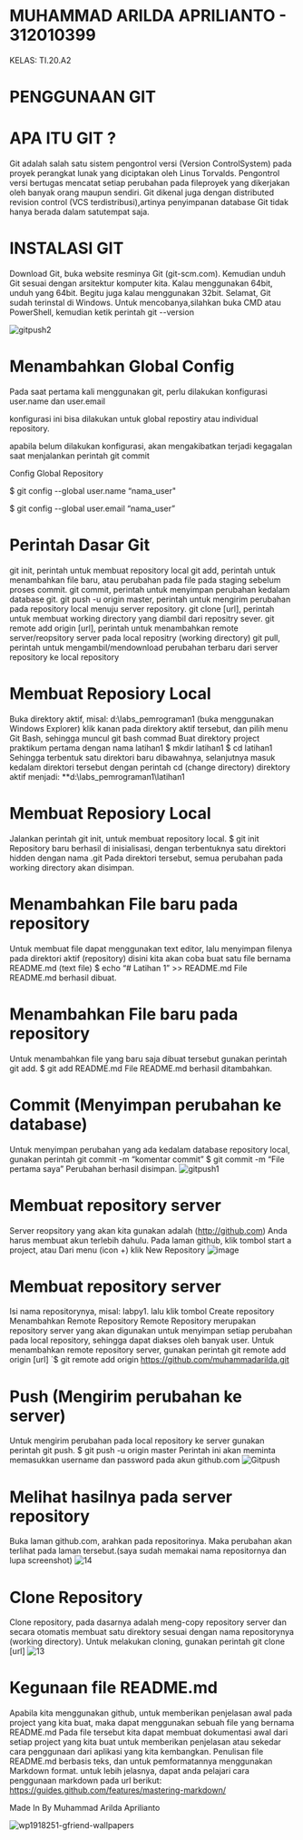 # MUHAMMAD ARILDA APRILIANTO - 312010399
KELAS: TI.20.A2
# PENGGUNAAN GIT
# APA ITU GIT ?
Git adalah salah satu sistem pengontrol versi (Version ControlSystem) pada proyek perangkat lunak yang diciptakan oleh Linus Torvalds.
Pengontrol versi bertugas mencatat setiap perubahan pada fileproyek yang dikerjakan oleh banyak orang maupun sendiri.
Git dikenal juga dengan distributed revision control (VCS terdistribusi),artinya penyimpanan database Git tidak hanya berada dalam satutempat saja.
# INSTALASI GIT
Download Git, buka website resminya Git (git-scm.com).
Kemudian unduh Git sesuai dengan arsitektur komputer kita. Kalau menggunakan 64bit, unduh yang 64bit. Begitu juga kalau menggunakan 32bit.
Selamat, Git sudah terinstal di Windows. Untuk mencobanya,silahkan buka CMD atau PowerShell, kemudian ketik perintah
git --version 

![gitpush2](https://user-images.githubusercontent.com/73010766/96368121-42d7fc00-117c-11eb-9a8c-819fb58e2a6d.png)
# Menambahkan Global Config
Pada saat pertama kali menggunakan git, perlu dilakukan konfigurasi user.name dan user.email

konfigurasi ini bisa dilakukan untuk global repostiry atau individual repository.

apabila belum dilakukan konfigurasi, akan mengakibatkan terjadi kegagalan saat menjalankan perintah git commit

Config Global Repository

$ git config --global user.name “nama_user"

$ git config --global user.email “nama_user”

# Perintah Dasar Git
git init, perintah untuk membuat repository local
git add, perintah untuk menambahkan file baru, atau perubahan pada file pada staging sebelum proses commit.
git commit, perintah untuk menyimpan perubahan kedalam database git.
git push -u origin master, perintah untuk mengirim perubahan pada repository local menuju server repository.
git clone [url], perintah untuk membuat working directory yang diambil dari repositry sever.
git remote add origin [url], perintah untuk menambahkan remote server/reopsitory server pada local repositry (working directory)
git pull, perintah untuk mengambil/mendownload perubahan terbaru dari server repository ke local repository
# Membuat Reposiory Local
Buka direktory aktif, misal: d:\labs_pemrograman1 (buka menggunakan Windows Explorer)
klik kanan pada direktory aktif tersebut, dan pilih menu Git Bash, sehingga muncul git bash commad
Buat direktory project praktikum pertama dengan nama latihan1 $ mkdir latihan1 $ cd latihan1
Sehingga terbentuk satu direktori baru dibawahnya, selanjutnya masuk kedalam direktori tersebut dengan perintah cd (change directory)
direktory aktif menjadi: **d:\labs_pemrograman1\latihan1
# Membuat Reposiory Local
Jalankan perintah git init, untuk membuat repository local. $ git init
Repository baru berhasil di inisialisasi, dengan terbentuknya satu direktori hidden dengan nama .git
Pada direktori tersebut, semua perubahan pada working directory akan disimpan.
# Menambahkan File baru pada repository
Untuk membuat file dapat menggunakan text editor, lalu menyimpan filenya pada direktori aktif (repository)
disini kita akan coba buat satu file bernama README.md (text file) $ echo “# Latihan 1” >> README.md
File README.md berhasil dibuat.


# Menambahkan File baru pada repository
Untuk menambahkan file yang baru saja dibuat tersebut gunakan perintah git add. $ git add README.md
File README.md berhasil ditambahkan.


# Commit (Menyimpan perubahan ke database)
Untuk menyimpan perubahan yang ada kedalam database repository local, gunakan perintah git commit -m “komentar commit” $ git commit -m “File pertama saya”
Perubahan berhasil disimpan.
![gitpush1](https://user-images.githubusercontent.com/73010766/96367654-53d33e00-1179-11eb-8f38-74dd2b472f99.png)

# Membuat repository server
Server reopsitory yang akan kita gunakan adalah (http://github.com)
Anda harus membuat akun terlebih dahulu.
Pada laman github, klik tombol start a project, atau
Dari menu (icon +) klik New Repository
![image](https://user-images.githubusercontent.com/73010766/96367585-f939e200-1178-11eb-87dc-fb5017f05729.png)

# Membuat repository server
Isi nama repositorynya, misal: labpy1.
lalu klik tombol Create repository
Menambahkan Remote Repository
Remote Repository merupakan repository server yang akan digunakan untuk menyimpan setiap perubahan pada local repository, sehingga dapat diakses oleh banyak user.
Untuk menambahkan remote repository server, gunakan perintah git remote add origin [url] `$ git remote add origin https://github.com/muhammadarilda.git
# Push (Mengirim perubahan ke server)
Untuk mengirim perubahan pada local repository ke server gunakan perintah git push. $ git push -u origin master
Perintah ini akan meminta memasukkan username dan password pada akun github.com
![Gitpush](https://user-images.githubusercontent.com/73010766/96367541-9f391c80-1178-11eb-946d-4c40df519dbf.png)

# Melihat hasilnya pada server repository
Buka laman github.com, arahkan pada repositorinya.
Maka perubahan akan terlihat pada laman tersebut.(saya sudah memakai nama repositornya dan lupa screenshot)
![14](https://user-images.githubusercontent.com/73010766/96367317-503eb780-1177-11eb-9d69-5604d47ae232.png)



# Clone Repository
Clone repository, pada dasarnya adalah meng-copy repository server dan secara otomatis membuat satu direktory sesuai dengan nama repositorynya (working directory).
Untuk melakukan cloning, gunakan perintah git clone [url]
![13](https://user-images.githubusercontent.com/73010766/96366976-3b612480-1175-11eb-9b8e-97467428bbfa.png)

# Kegunaan file README.md
Apabila kita menggunakan github, untuk memberikan penjelasan awal pada project yang kita buat, maka dapat menggunakan sebuah file yang bernama README.md
Pada file tersebut kita dapat membuat dokumentasi awal dari setiap project yang kita buat untuk memberikan penjelasan atau sekedar cara penggunaan dari aplikasi yang kita kembangkan.
Penulisan file README.md berbasis teks, dan untuk pemformatannya menggunakan Markdown format.
untuk lebih jelasnya, dapat anda pelajari cara penggunaan markdown pada url berikut: https://guides.github.com/features/mastering-markdown/

Made In By Muhammad Arilda Aprilianto

![wp1918251-gfriend-wallpapers](https://user-images.githubusercontent.com/73010766/96368212-ecb78880-117c-11eb-849a-7977f7899f01.jpg)
